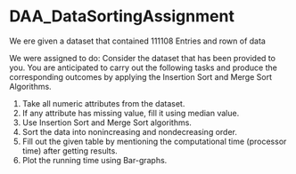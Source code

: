 # DAA_DataSortingAssignment
We ere given a dataset that contained 111108 Entries and rown of data

We were assigned to do:
Consider the dataset that has been provided to you. You are anticipated to carry  out the following tasks and produce the corresponding outcomes by applying the  Insertion Sort and Merge Sort Algorithms. 
1. Take all numeric attributes from the dataset.  
2. If any attribute has missing value, fill it using median value. 
3. Use Insertion Sort and Merge Sort algorithms. 
4. Sort the data into nonincreasing and nondecreasing order. 
5. Fill out the given table by mentioning the computational time (processor  time) after getting results. 
6. Plot the running time using Bar-graphs.

